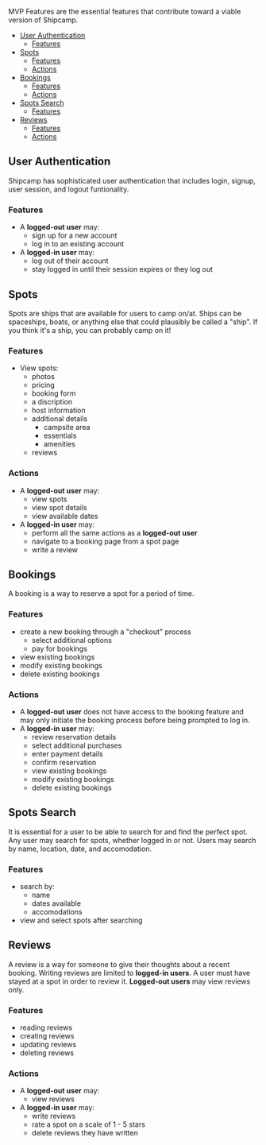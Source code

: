 MVP Features are the essential features that contribute toward a viable version of Shipcamp.

- [User Authentication](#user-authentication)
  - [Features](#features)
- [Spots](#spots)
  - [Features](#features-1)
  - [Actions](#actions)
- [Bookings](#bookings)
  - [Features](#features-2)
  - [Actions](#actions-1)
- [Spots Search](#spots-search)
  - [Features](#features-3)
- [Reviews](#reviews)
  - [Features](#features-4)
  - [Actions](#actions-2)

## User Authentication
Shipcamp has sophisticated user authentication that includes login, signup, user session, and logout funtionality.

### Features
- A **logged-out user** may:
  - sign up for a new account
  - log in to an existing account
- A **logged-in user** may:
  - log out of their account
  - stay logged in until their session expires or they log out

## Spots
Spots are ships that are available for users to camp on/at. Ships can be spaceships, boats, or anything else that could plausibly be called a "ship". If you think it's a ship, you can probably camp on it!

### Features
- View spots:
  - photos
  - pricing
  - booking form
  - a discription
  - host information
  - additional details
    - campsite area
    - essentials
    - amenities
  - reviews

### Actions
- A **logged-out user** may:
  - view spots
  - view spot details
  - view available dates
- A **logged-in user** may:
  - perform all the same actions as a **logged-out user**
  - navigate to a booking page from a spot page
  - write a review

## Bookings
A booking is a way to reserve a spot for a period of time.

### Features
- create a new booking through a "checkout" process
  - select additional options
  - pay for bookings
- view existing bookings
- modify existing bookings
- delete existing bookings

### Actions
- A **logged-out user** does not have access to the booking feature and may only initiate the booking process before being prompted to log in.
- A **logged-in user** may:
  - review reservation details
  - select additional purchases
  - enter payment details
  - confirm reservation
  - view existing bookings
  - modify existing bookings
  - delete existing bookings

## Spots Search
It is essential for a user to be able to search for and find the perfect spot. Any user may search for spots, whether logged in or not. Users may search by name, location, date, and accomodation.

### Features
- search by:
  - name
  - dates available
  - accomodations
- view and select spots after searching

## Reviews
A review is a way for someone to give their thoughts about a recent booking. Writing reviews are limited to **logged-in users**. A user must have stayed at a spot in order to review it. **Logged-out users** may view reviews only.

### Features
- reading reviews
- creating reviews
- updating reviews
- deleting reviews

### Actions
- A **logged-out user** may:
  - view reviews
- A **logged-in user** may:
  - write reviews
  - rate a spot on a scale of 1 - 5 stars
  - delete reviews they have written

<!--

## **Bonus**: Messaging
## **Bonus**: User/host profiles
## **Bonus**: Site features
  - offers
  - activities
  - terrain
  - vibe
  - policies
  - location

-->
